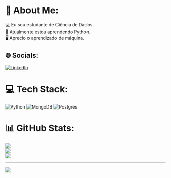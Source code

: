 # 💫 About Me:
💻 Eu sou estudante de Ciência de Dados.<br>🐍 Atualmente estou aprendendo Python.<br>🖥 Aprecio o aprendizado de máquina.


## 🌐 Socials:
[![LinkedIn](https://img.shields.io/badge/LinkedIn-%230077B5.svg?logo=linkedin&logoColor=white)](https://linkedin.com/in/https://www.linkedin.com/in/1matheus-marcondes/) 

# 💻 Tech Stack:
![Python](https://img.shields.io/badge/python-3670A0?style=for-the-badge&logo=python&logoColor=ffdd54) ![MongoDB](https://img.shields.io/badge/MongoDB-%234ea94b.svg?style=for-the-badge&logo=mongodb&logoColor=white) ![Postgres](https://img.shields.io/badge/postgres-%23316192.svg?style=for-the-badge&logo=postgresql&logoColor=white)
# 📊 GitHub Stats:
![](https://github-readme-stats.vercel.app/api?username=MatheusMarcondes&theme=slateorange&hide_border=false&include_all_commits=false&count_private=false)<br/>
![](https://github-readme-streak-stats.herokuapp.com/?user=MatheusMarcondes&theme=slateorange&hide_border=false)<br/>
![](https://github-readme-stats.vercel.app/api/top-langs/?username=MatheusMarcondes&theme=slateorange&hide_border=false&include_all_commits=false&count_private=false&layout=compact)

---
[![](https://visitcount.itsvg.in/api?id=MatheusMarcondes&icon=0&color=0)](https://visitcount.itsvg.in)

<!-- Proudly created with GPRM ( https://gprm.itsvg.in ) -->
